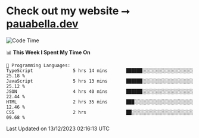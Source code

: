 # Check out my website ⭢ [pauabella.dev](https://pauabella.dev)

<!--START_SECTION:waka-->
![Code Time](http://img.shields.io/badge/Code%20Time-2%2C771%20hrs%2036%20mins-blue)

📊 **This Week I Spent My Time On** 

```text
💬 Programming Languages: 
TypeScript               5 hrs 14 mins       ██████░░░░░░░░░░░░░░░░░░░   25.18 % 
JavaScript               5 hrs 13 mins       ██████░░░░░░░░░░░░░░░░░░░   25.12 % 
JSON                     4 hrs 40 mins       ██████░░░░░░░░░░░░░░░░░░░   22.44 % 
HTML                     2 hrs 35 mins       ███░░░░░░░░░░░░░░░░░░░░░░   12.46 % 
CSS                      2 hrs               ██░░░░░░░░░░░░░░░░░░░░░░░   09.68 % 
```


 Last Updated on 13/12/2023 02:16:13 UTC
<!--END_SECTION:waka-->
